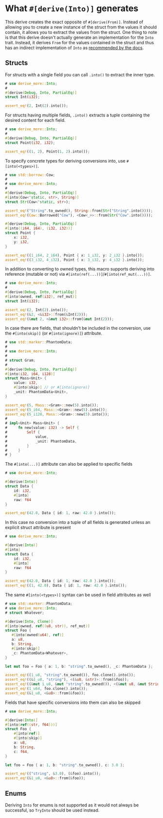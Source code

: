 # What `#[derive(Into)]` generates

This derive creates the exact opposite of `#[derive(From)]`.
Instead of allowing you to create a new instance of the struct from the values
it should contain, it allows you to extract the values from the struct. One
thing to note is that this derive doesn't actually generate an implementation
for the `Into` trait. Instead, it derives `From` for the values contained in
the struct and thus has an indirect implementation of `Into` as
[recommended by the docs][1].




## Structs

For structs with a single field you can call `.into()` to extract the inner type.

```rust
# use derive_more::Into;
#
#[derive(Debug, Into, PartialEq)]
struct Int(i32);

assert_eq!(2, Int(2).into());
```

For structs having multiple fields, `.into()` extracts a tuple containing the
desired content for each field.

```rust
# use derive_more::Into;
#
#[derive(Debug, Into, PartialEq)]
struct Point(i32, i32);

assert_eq!((1, 2), Point(1, 2).into());
```

To specify concrete types for deriving conversions into, use `#[into(<types>)]`.

```rust
# use std::borrow::Cow;
#
# use derive_more::Into;
#
#[derive(Debug, Into, PartialEq)]
#[into(Cow<'static, str>, String)]
struct Str(Cow<'static, str>);

assert_eq!("String".to_owned(), String::from(Str("String".into())));
assert_eq!(Cow::Borrowed("Cow"), <Cow<_>>::from(Str("Cow".into())));

#[derive(Debug, Into, PartialEq)]
#[into((i64, i64), (i32, i32))]
struct Point {
    x: i32,
    y: i32,
}

assert_eq!((1_i64, 2_i64), Point { x: 1_i32, y: 2_i32 }.into());
assert_eq!((3_i32, 4_i32), Point { x: 3_i32, y: 4_i32 }.into());
```

In addition to converting to owned types, this macro supports deriving into
reference (mutable or not) via `#[into(ref(...))]`/`#[into(ref_mut(...))]`.

```rust
# use derive_more::Into;
#
#[derive(Debug, Into, PartialEq)]
#[into(owned, ref(i32), ref_mut)]
struct Int(i32);

assert_eq!(2, Int(2).into());
assert_eq!(&2, <&i32>::from(&Int(2)));
assert_eq!(&mut 2, <&mut i32>::from(&mut Int(2)));
```

In case there are fields, that shouldn't be included in the conversion, use the
`#[into(skip)]` (or `#[into(ignore)]`) attribute.

```rust
# use std::marker::PhantomData;
#
# use derive_more::Into;
#
# struct Gram;
#
#[derive(Debug, Into, PartialEq)]
#[into(i32, i64, i128)]
struct Mass<Unit> {
    value: i32,
    #[into(skip)] // or #[into(ignore)]
    _unit: PhantomData<Unit>,
}

assert_eq!(5, Mass::<Gram>::new(5).into());
assert_eq!(5_i64, Mass::<Gram>::new(5).into());
assert_eq!(5_i128, Mass::<Gram>::new(5).into());
#
# impl<Unit> Mass<Unit> {
#     fn new(value: i32) -> Self {
#         Self {
#             value,
#             _unit: PhantomData,
#         }
#     }
# }
```

The `#[into(...)]` attribute can also be applied to specific fields

```rust
# use derive_more::Into;

#[derive(Into)]
struct Data {
    id: i32,
    #[into]
    raw: f64
}

assert_eq!(42.0, Data { id: 1, raw: 42.0 }.into());
```

In this case no conversion into a tuple of all fields is generated unless
an explicit struct attribute is present

```rust
# use derive_more::Into;

#[derive(Into)]
#[into]
struct Data {
    id: i32,
    #[into]
    raw: f64
}

assert_eq!(42.0, Data { id: 1, raw: 42.0 }.into());
assert_eq!((1, 42.0), Data { id: 1, raw: 42.0 }.into());
```

The same `#[into(<types>)]` syntax can be used in field attributes as well

```rust
# use std::marker::PhantomData;
# use derive_more::Into;
# struct Whatever;

#[derive(Into, Clone)]
#[into(owned, ref((u8, str)), ref_mut)]
struct Foo {
   #[into(owned(u64), ref)]
   a: u8,
   b: String,
   #[into(skip)]
   _c: PhantomData<Whatever>,
}

let mut foo = Foo { a: 1, b: "string".to_owned(), _c: PhantomData };

assert_eq!((1_u8, "string".to_owned()), foo.clone().into());
assert_eq!((&1_u8, "string"), <(&u8, &str)>::from(&foo));
assert_eq!((&mut 1_u8, &mut "string".to_owned()), <(&mut u8, &mut String)>::from(&mut foo));
assert_eq!(1_u64, foo.clone().into());
assert_eq!(&1_u8, <&u8>::from(&foo));
```

Fields that have specific conversions into them can also be skipped

```rust
# use derive_more::Into;

#[derive(Into)]
#[into(ref((str, f64)))]
struct Foo {
    #[into(ref)]
    #[into(skip)]
    a: u8,
    b: String,
    c: f64,
}

let foo = Foo { a: 1, b: "string".to_owned(), c: 3.0 };

assert_eq!(("string", &3.0), (&foo).into());
assert_eq!(&1_u8, <&u8>::from(&foo));
```




## Enums

Deriving `Into` for enums is not supported as it would not always be successful,
so `TryInto` should be used instead.




[1]: https://doc.rust-lang.org/core/convert/trait.Into.html
